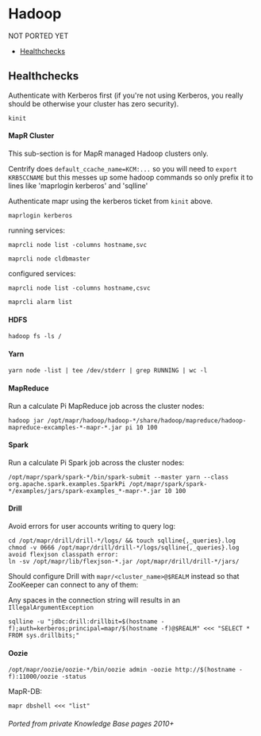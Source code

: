 # Hadoop

NOT PORTED YET

<!-- INDEX_START -->

- [Healthchecks](#healthchecks)

<!-- INDEX_END -->

## Healthchecks

Authenticate with Kerberos first (if you're not using Kerberos, you really should be otherwise your cluster has zero security).

```shell
kinit
```

#### MapR Cluster

This sub-section is for MapR managed Hadoop clusters only.

Centrify does `default_ccache_name=KCM:...` so you will need to `export KRB5CCNAME` but this messes up some hadoop commands
so only prefix it to lines like 'maprlogin kerberos' and 'sqlline'

Authenticate mapr using the kerberos ticket from `kinit` above.

```shell
maprlogin kerberos
```

running services:

```shell
maprcli node list -columns hostname,svc
```

```shell
maprcli node cldbmaster
```

configured services:

```shell
maprcli node list -columns hostname,csvc
```

```shell
maprcli alarm list
```

#### HDFS

```shell
hadoop fs -ls /
```

#### Yarn

```shell
yarn node -list | tee /dev/stderr | grep RUNNING | wc -l
```

#### MapReduce

Run a calculate Pi MapReduce job across the cluster nodes:

```shell
hadoop jar /opt/mapr/hadoop/hadoop-*/share/hadoop/mapreduce/hadoop-mapreduce-excamples-*-mapr-*.jar pi 10 100
```

#### Spark

Run a calculate Pi Spark job across the cluster nodes:

```shell
/opt/mapr/spark/spark-*/bin/spark-submit --master yarn --class org.apache.spark.examples.SparkPi /opt/mapr/spark/spark-*/examples/jars/spark-examples_*-mapr-*.jar 10 100
```

#### Drill

Avoid errors for user accounts writing to query log:

```shell
cd /opt/mapr/drill/drill-*/logs/ && touch sqlline{,_queries}.log
chmod -v 0666 /opt/mapr/drill/drill-*/logs/sqlline{,_queries}.log
avoid flexjson classpath error:
ln -sv /opt/mapr/lib/flexjson-*.jar /opt/mapr/drill/drill-*/jars/
```

Should configure Drill with `mapr/<cluster_name>@$REALM` instead so that ZooKeeper can connect to any of them:

Any spaces in the connection string will results in an `IllegalArgumentException`

```shell
sqlline -u "jdbc:drill:drillbit=$(hostname -f);auth=kerberos;principal=mapr/$(hostname -f)@$REALM" <<< "SELECT * FROM sys.drillbits;"
```

#### Oozie

```shell
/opt/mapr/oozie/oozie-*/bin/oozie admin -oozie http://$(hostname -f):11000/oozie -status
```

MapR-DB:

```shell
mapr dbshell <<< "list"
```

###### Ported from private Knowledge Base pages 2010+
